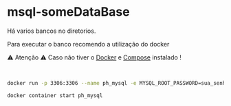 # msql-someDataBase
Há varios bancos no diretorios.

Para executar o banco recomendo a utilização do docker

 ⚠ Atenção ⚠ 
 Caso não tiver o [Docker](https://docs.docker.com/engine/install/) e [Compose]( https://docs.docker.com/compose/install/ ) instalado ! 

 <br/>
 
```bash
docker run -p 3306:3306 --name ph_mysql -e MYSQL_ROOT_PASSWORD=sua_senha -d mysql:5.7
```

```bash
docker container start ph_mysql
```
